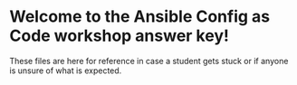# Welcome to the Ansible Config as Code workshop answer key!

These files are here for reference in case a student gets stuck or if anyone is unsure of what is expected.
